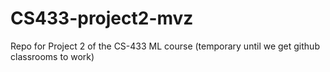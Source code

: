 # CS433-project2-mvz
Repo for Project 2 of the CS-433 ML course (temporary until we get github classrooms to work)

